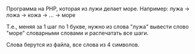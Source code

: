 Программа на PHP, которая из лужи делает море. 
Например: 
лужа -> ложа -> кожа -> ... -> море

Т.е., меняя за 1 шаг по 1 букве, нужно из слова "лужа" вывести слово "море" словарными словами и распечатать все шаги.

Слова берутся из файла, все слова из 4 символов.
